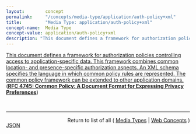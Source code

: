 ```yaml
---
layout:        concept
permalink:     "/concepts/media-type/application/auth-policy+xml"
title:         "Media Type: application/auth-policy+xml"
concept-name:  Media Type
concept-value: application/auth-policy+xml
description: "This document defines a framework for authorization policies controlling access to application-specific data. This framework combines common location- and presence-specific authorization aspects. An XML schema specifies the language in which common policy rules are represented. The common policy framework can be extended to other application domains."
---
```


[This document defines a framework for authorization policies controlling access to application-specific data. This framework combines common location- and presence-specific authorization aspects. An XML schema specifies the language in which common policy rules are represented. The common policy framework can be extended to other application domains.](https://datatracker.ietf.org/doc/html/rfc4745#section-15.2 "Read documentation for Media Type &#34;application/auth-policy+xml&#34;") (**[RFC 4745: Common Policy: A Document Format for Expressing Privacy Preferences](/specs/IETF/RFC/4745 "This document defines a framework for authorization policies controlling access to application-specific data. This framework combines common location- and presence-specific authorization aspects. An XML schema specifies the language in which common policy rules are represented. The common policy framework can be extended to other application domains.")**)

<br/>
<hr/>

<p style="float : left"><a href="./application/auth-policy+xml.json" title="JSON representing this particular Web Concept value">JSON</a></p>
<p style="text-align: right">Return to list of all ( <a href="../media-type/">Media Types</a> | <a href="../">Web Concepts</a> )</p>
